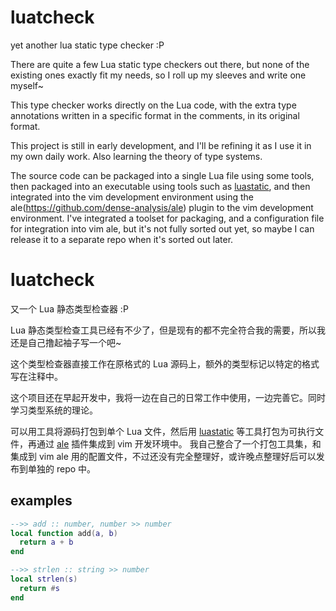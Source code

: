 # luatcheck
yet another lua static type checker :P

There are quite a few Lua static type checkers out there, but none of the existing ones exactly fit my needs, so I roll up my sleeves and write one myself~

This type checker works directly on the Lua code, with the extra type annotations written in a specific format in the comments, in its original format.

This project is still in early development, and I'll be refining it as I use it in my own daily work. Also learning the theory of type systems.

The source code can be packaged into a single Lua file using some tools, then packaged into an executable using tools such as [luastatic](https://github.com/ers35/luastatic/), and then integrated into the vim development environment using the ale(https://github.com/dense-analysis/ale) plugin to the vim development environment.
I've integrated a toolset for packaging, and a configuration file for integration into vim ale, but it's not fully sorted out yet, so maybe I can release it to a separate repo when it's sorted out later.


# luatcheck
又一个 Lua 静态类型检查器 :P

Lua 静态类型检查工具已经有不少了，但是现有的都不完全符合我的需要，所以我还是自己撸起袖子写一个吧~

这个类型检查器直接工作在原格式的 Lua 源码上，额外的类型标记以特定的格式写在注释中。

这个项目还在早起开发中，我将一边在自己的日常工作中使用，一边完善它。同时学习类型系统的理论。

可以用工具将源码打包到单个 Lua 文件，然后用 [luastatic](https://github.com/ers35/luastatic/) 等工具打包为可执行文件，再通过 [ale](https://github.com/dense-analysis/ale) 插件集成到 vim 开发环境中。
我自己整合了一个打包工具集，和集成到 vim ale 用的配置文件，不过还没有完全整理好，或许晚点整理好后可以发布到单独的 repo 中。

## examples

```lua
-->> add :: number, number >> number
local function add(a, b)
  return a + b
end

-->> strlen :: string >> number
local strlen(s)
  return #s
end
```
